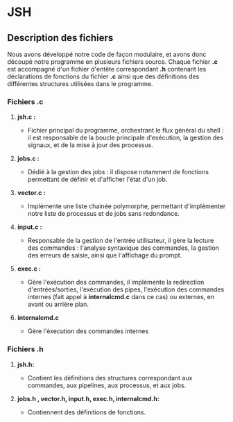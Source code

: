 # JSH


## Description des fichiers

Nous avons développé notre code de façon modulaire, et avons donc découpé notre programme en plusieurs fichiers source. Chaque fichier **.c** est accompagné d'un fichier d'entête correspondant **.h** contenant les déclarations de fonctions du fichier **.c** ainsi que des définitions des différentes structures utilisées dans le programme.

### Fichiers .c
1.  **jsh.c :**
    
    -   Fichier principal du programme, orchestrant le flux général du shell : il est responsable de la boucle principale d'exécution, la gestion des signaux, et de la mise à jour des processus.
   
  
2.  **jobs.c :**
    
    -   Dédié à la gestion des jobs : il dispose notamment de fonctions permettant de définir et d'afficher l'état d'un job.

3.  **vector.c :**
    
    -  Implémente une liste chainée polymorphe, permettant d'implémenter notre liste de processus et de jobs sans redondance.

4.  **input.c :**
    
    -   Responsable de la gestion de l'entrée utilisateur, il gère la lecture des commandes : l'analyse syntaxique des commandes, la gestion des erreurs de saisie, ainsi que l'affichage du prompt.
    
5.  **exec.c :**
    
    -   Gère l'exécution des commandes, il implémente la redirection d'entrées/sorties, l'exécution des pipes, l'exécution des commandes internes (fait appel à **internalcmd.c** dans ce cas) ou externes, en avant ou arrière plan.
    
6. **internalcmd.c**
	-  Gère l'éxecution des commandes internes

### Fichiers .h
1.  **jsh.h:**
    
    -  Contient les définitions des structures correspondant aux commandes, aux pipelines, aux processus, et aux jobs.
   
  
2.  **jobs.h , vector.h, input.h, exec.h, internalcmd.h:**
    
    -   Contiennent des définitions de fonctions.
